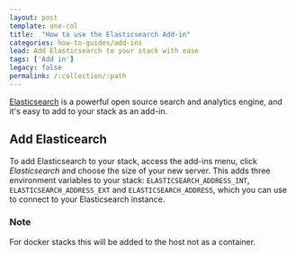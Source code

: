 ```yaml
---
layout: post
template: one-col
title:  "How to use the Elasticsearch Add-in"
categories: how-to-guides/add-ins
lead: Add Elasticsearch to your stack with ease
tags: ['Add in']
legacy: false
permalink: /:collection/:path
---
```



[Elasticsearch](http://www.elasticsearch.org/) is a powerful open source search and analytics engine, and it's easy to add to your stack as an add-in.

## Add Elasticearch
To add Elasticsearch to your stack, access the add-ins menu, click _Elasticsearch_ and choose the size of your new server. This adds three environment variables to your stack: `ELASTICSEARCH_ADDRESS_INT`, `ELASTICSEARCH_ADDRESS_EXT` and `ELASTICSEARCH_ADDRESS`, which you can use to connect to your Elasticsearch instance.
<div class="notice notice-danger">
	<h3>Note</h3>
	<p>For docker stacks this will be added to the host not as a container.</p>
</div>
